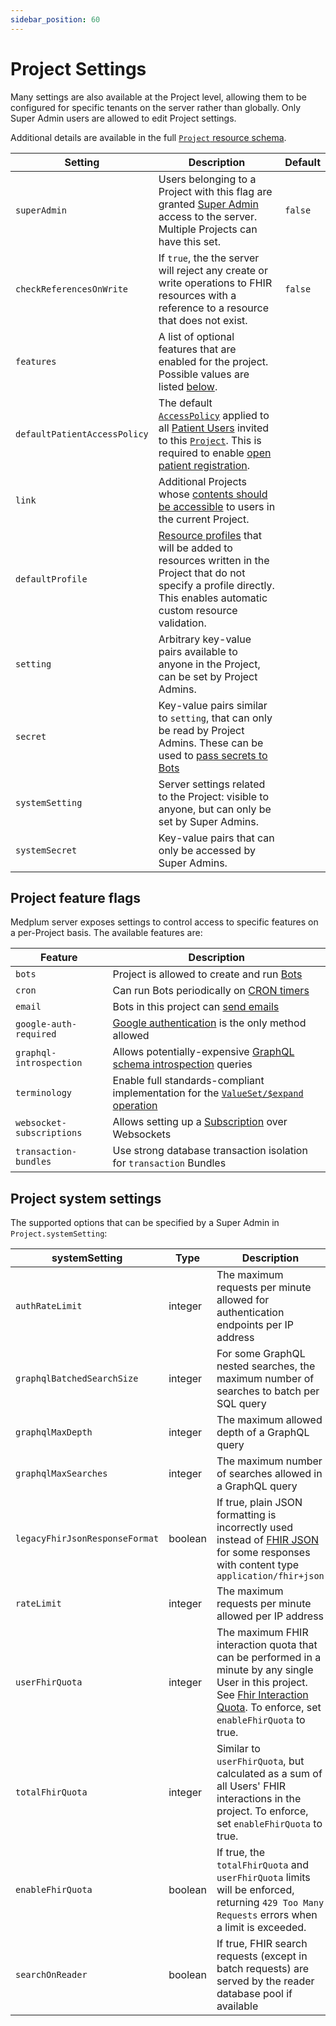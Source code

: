 ```yaml
---
sidebar_position: 60
---
```


# Project Settings

Many settings are also available at the Project level, allowing them to be configured for specific tenants on the server
rather than globally. Only Super Admin users are allowed to edit Project settings.

Additional details are available in the full [`Project` resource schema](/docs/api/fhir/medplum/project).

| Setting                      | Description                                                                                                                                                                                                                                                                                                 | Default |
| ---------------------------- | ----------------------------------------------------------------------------------------------------------------------------------------------------------------------------------------------------------------------------------------------------------------------------------------------------------- | ------- |
| `superAdmin`                 | Users belonging to a Project with this flag are granted [Super Admin](/docs/access/projects#superadmin) access to the server. Multiple Projects can have this set.                                                                                                                                          | `false` |
| `checkReferencesOnWrite`     | If `true`, the the server will reject any create or write operations to FHIR resources with a reference to a resource that does not exist.                                                                                                                                                                  | `false` |
| `features`                   | A list of optional features that are enabled for the project. Possible values are listed [below](#project-feature-flags).                                                                                                                                                                                   |         |
| `defaultPatientAccessPolicy` | The default [`AccessPolicy`](/docs/access/access-policies) applied to all [Patient Users](/docs/auth/project-vs-server-scoped-users#project-scoped-users) invited to this [`Project`](/docs/api/fhir/medplum/project). This is required to enable [open patient registration](/docs/auth/open-patient-registration). |         |
| `link`                       | Additional Projects whose [contents should be accessible](/docs/access/projects#project-linking) to users in the current Project.                                                                                                                                                                           |         |
| `defaultProfile`             | [Resource profiles](http://hl7.org/fhir/R4/profiling.html#resources) that will be added to resources written in the Project that do not specify a profile directly. This enables automatic custom resource validation.                                                                                      |         |
| `setting`                    | Arbitrary key-value pairs available to anyone in the Project, can be set by Project Admins.                                                                                                                                                                                                                 |         |
| `secret`                     | Key-value pairs similar to `setting`, that can only be read by Project Admins. These can be used to [pass secrets to Bots](/docs/bots/bot-secrets)                                                                                                                                                          |         |
| `systemSetting`              | Server settings related to the Project: visible to anyone, but can only be set by Super Admins.                                                                                                                                                                                                             |         |
| `systemSecret`               | Key-value pairs that can only be accessed by Super Admins.                                                                                                                                                                                                                                                  |         |

## Project feature flags

Medplum server exposes settings to control access to specific features on a per-Project basis. The available features
are:

| Feature                   | Description                                                                                                                      |
| ------------------------- | -------------------------------------------------------------------------------------------------------------------------------- |
| `bots`                    | Project is allowed to create and run [Bots](/docs/bots/bot-basics)                                                               |
| `cron`                    | Can run Bots periodically on [CRON timers](https://www.medplum.com/docs/bots/bot-cron-job)                                       |
| `email`                   | Bots in this project can [send emails](/docs/sdk/core.medplumclient.sendemail)                                                   |
| `google-auth-required`    | [Google authentication](/docs/auth/methods/google-auth) is the only method allowed                                               |
| `graphql-introspection`   | Allows potentially-expensive [GraphQL schema introspection](/docs/graphql/basic-queries#overview) queries                        |
| `terminology`             | Enable full standards-compliant implementation for the [`ValueSet/$expand` operation](/docs/api/fhir/operations/valueset-expand) |
| `websocket-subscriptions` | Allows setting up a [Subscription](/docs/subscriptions) over Websockets                                                          |
| `transaction-bundles`     | Use strong database transaction isolation for `transaction` Bundles                                                              |

## Project system settings

The supported options that can be specified by a Super Admin in `Project.systemSetting`:

| systemSetting                  | Type    | Description                                                                                                                                                               | Default |
| ------------------------------ | ------- | ------------------------------------------------------------------------------------------------------------------------------------------------------------------------- | ------- |
| `authRateLimit`                | integer | The maximum requests per minute allowed for authentication endpoints per IP address                                                                                       | 160     |
| `graphqlBatchedSearchSize`     | integer | For some GraphQL nested searches, the maximum number of searches to batch per SQL query                                                                                   | 0       |
| `graphqlMaxDepth`              | integer | The maximum allowed depth of a GraphQL query                                                                                                                              | 12      |
| `graphqlMaxSearches`           | integer | The maximum number of searches allowed in a GraphQL query                                                                                                                 | none    |
| `legacyFhirJsonResponseFormat` | boolean | If true, plain JSON formatting is incorrectly used instead of [FHIR JSON](https://hl7.org/fhir/R4/json.html) for some responses with content type `application/fhir+json` | false   |
| `rateLimit`                    | integer | The maximum requests per minute allowed per IP address                                                                                                                    | 60000   |
| `userFhirQuota`                | integer | The maximum FHIR interaction quota that can be performed in a minute by any single User in this project. See [Fhir Interaction Quota](/docs/rate-limits#fhir-interaction-quota). To enforce, set `enableFhirQuota` to true. | 50000   |
| `totalFhirQuota`               | integer | Similar to `userFhirQuota`, but calculated as a sum of all Users' FHIR interactions in the project. To enforce, set `enableFhirQuota` to true.                                                                 |    |
| `enableFhirQuota`              | boolean | If true, the `totalFhirQuota` and `userFhirQuota` limits will be enforced, returning `429 Too Many Requests` errors when a limit is exceeded.                                                                                                 | false   |
| `searchOnReader`               | boolean | If true, FHIR search requests (except in batch requests) are served by the reader database pool if available                                                              | false   |
